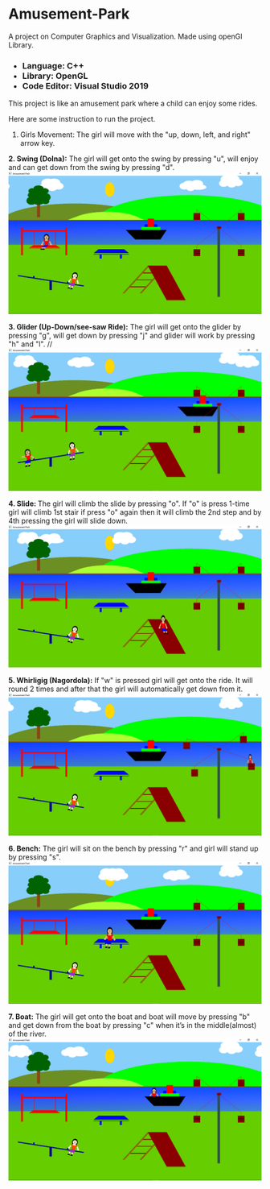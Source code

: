 # Amusement-Park
A project on Computer Graphics and Visualization. Made using openGl Library.

<h3>
	<ul>
		<li>Language: C++</li>
		<li>Library: OpenGL</li>
		<li>Code Editor: Visual Studio 2019</li>
	</ul>
</h3>

This project is like an amusement park where a child can enjoy some rides.

Here are some instruction to run the project.


1. Girls Movement:
The girl will move with the "up, down, left, and right" arrow key.


<strong>2. Swing (Dolna):</strong>
The girl will get onto the swing by pressing "u", will enjoy and can get down from the swing by pressing "d".
<img src="https://github.com/krishshah920/Amusement-Park/blob/main/Screenshot/swing.png">



<strong>3. Glider (Up-Down/see-saw Ride):</strong>
The girl will get onto the glider by pressing "g", will get down by pressing "j" and glider will 
			       work by pressing "h" and "l".
//<img src="https://github.com/krishshah920/Amusement-Park/blob/main/Screenshot/seesaw.png">


<strong>4. Slide: </strong>
The girl will climb the slide by pressing "o". If "o" is press 1-time girl will climb 1st stair if press "o"
	again then it will climb the 2nd step and by 4th pressing the girl will slide down.
<img src="https://github.com/krishshah920/Amusement-Park/blob/main/Screenshot/slide.png">


<strong>5. Whirligig (Nagordola):</strong>
If "w" is pressed girl will get onto the ride. It will round 2 times and after that the
		 	girl will automatically get down from it. 
			<img src="https://github.com/krishshah920/Amusement-Park/blob/main/Screenshot/whirlgig.png">



<strong>6. Bench:</strong>
The girl will sit on the bench by pressing "r" and girl will stand up by pressing "s".
<img src="https://github.com/krishshah920/Amusement-Park/blob/main/Screenshot/bench.png">



<strong>7. Boat:</strong>
The girl will get onto the boat and boat will move by pressing "b" and get down from the boat by pressing "c" 
	when it’s in the middle(almost) of the river.
	<img src="https://github.com/krishshah920/Amusement-Park/blob/main/Screenshot/boat.png">
